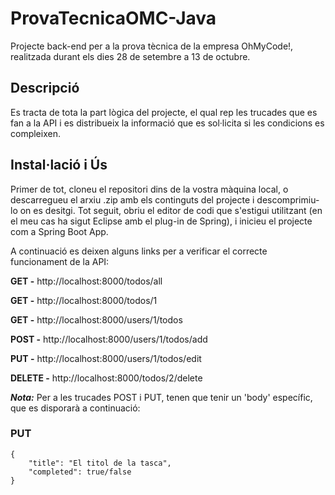 # ProvaTecnicaOMC-Java
 
Projecte back-end per a la prova tècnica de la empresa OhMyCode!, realitzada durant els dies 28 de setembre a 13 de octubre.

## Descripció

Es tracta de tota la part lògica del projecte, el qual rep les trucades que es fan a la API i es distribueix la informació que es sol·licita si les condicions es compleixen.

## Instal·lació i Ús

Primer de tot, cloneu el repositori dins de la vostra màquina local, o descarregueu el arxiu .zip amb els continguts del projecte i descomprimiu-lo on es desitgi. Tot seguit, obriu el editor de codi que s'estigui utilitzant (en el meu cas ha sigut Eclipse amb el plug-in de Spring), i inicieu el projecte com a Spring Boot App.

A continuació es deixen alguns links per a verificar el correcte funcionament de la API:

**GET -** http://localhost:8000/todos/all 

**GET -** http://localhost:8000/todos/1 

**GET -** http://localhost:8000/users/1/todos

**POST -** http://localhost:8000/users/1/todos/add

**PUT -** http://localhost:8000/users/1/todos/edit

**DELETE -** http://localhost:8000/todos/2/delete


***Nota:*** Per a les trucades POST i PUT, tenen que tenir un 'body' específic, que es disporarà a continuació:

### PUT
```
{
    "title": "El titol de la tasca",
    "completed": true/false
}
```